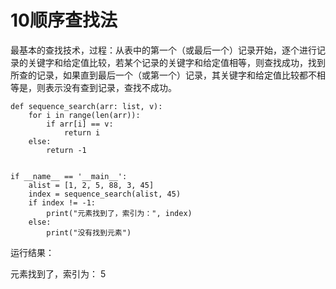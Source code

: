 # 10顺序查找法

最基本的查找技术，过程：从表中的第一个（或最后一个）记录开始，逐个进行记录的关键字和给定值比较，若某个记录的关键字和给定值相等，则查找成功，找到所查的记录，如果直到最后一个（或第一个）记录，其关键字和给定值比较都不相等是，则表示没有查到记录，查找不成功。


```
def sequence_search(arr: list, v):
    for i in range(len(arr)):
        if arr[i] == v:
            return i
    else:
        return -1


if __name__ == '__main__':
    alist = [1, 2, 5, 88, 3, 45]
    index = sequence_search(alist, 45)
    if index != -1:
        print("元素找到了，索引为：", index)
    else:
        print("没有找到元素")

```

运行结果：

元素找到了，索引为： 5
